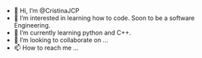 - 👋 Hi, I’m @CristinaJCP
- 👀 I’m interested in learning how to code. Soon to be a software Engineering.
- 🌱 I’m currently learning python and C++.
- 💞️ I’m looking to collaborate on ...
- 📫 How to reach me ...

<!---
CristinaJCP/CristinaJCP is a ✨ special ✨ repository because its `README.md` (this file) appears on your GitHub profile.
You can click the Preview link to take a look at your changes.
--->
